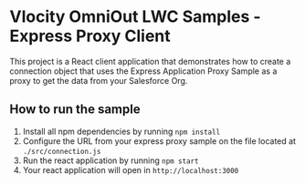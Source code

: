 # Vlocity OmniOut LWC Samples - Express Proxy Client

This project is a React client application that demonstrates how to create a connection object that uses the Express Application Proxy Sample as a proxy to get the data from your Salesforce Org.

## How to run the sample

1. Install all npm dependencies by running `npm install`
2. Configure the URL from your express proxy sample on the file located at `./src/connection.js`
3. Run the react application by running `npm start`
4. Your react application will open in `http://localhost:3000`